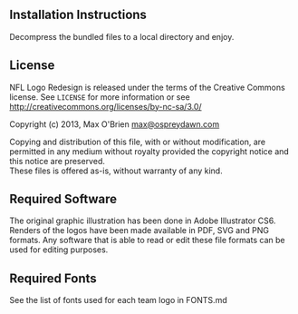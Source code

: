 Installation Instructions
-------------------------

Decompress the bundled files to a local directory and enjoy.

License
-------

NFL Logo Redesign is released under the terms of the Creative Commons license. See 
`LICENSE` for more information or see http://creativecommons.org/licenses/by-nc-sa/3.0/

Copyright (c) 2013, Max O'Brien <max@ospreydawn.com>

Copying and distribution of this file, with or without modification, are permitted in any 
medium without royalty provided the copyright notice and this notice are preserved.  
These files is offered as-is, without warranty of any kind.

Required Software
-----------------

The original graphic illustration has been done in Adobe Illustrator CS6. Renders of the logos have been made available in PDF, SVG and PNG formats. Any software that is able to read or edit these file formats can be used for editing purposes.

Required Fonts
--------------

See the list of fonts used for each team logo in FONTS.md

